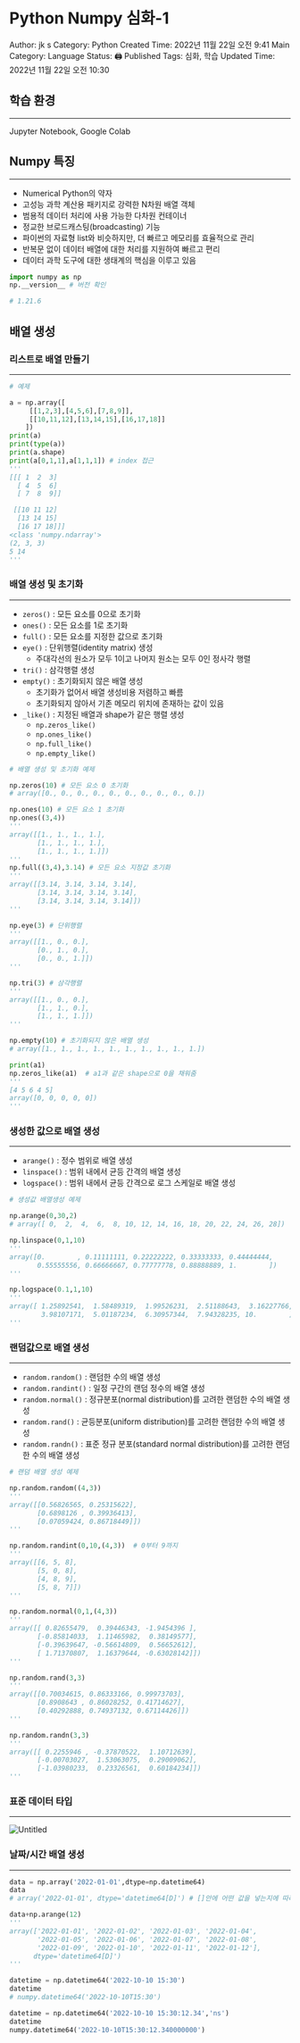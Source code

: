 # Python Numpy 심화-1

Author: jk s
Category: Python
Created Time: 2022년 11월 22일 오전 9:41
Main Category: Language
Status: 🖨 Published
Tags: 심화, 학습
Updated Time: 2022년 11월 22일 오전 10:30

## 학습 환경

---

Jupyter Notebook, Google Colab

## Numpy 특징

---

- Numerical Python의 약자
- 고성능 과학 계산용 패키지로 강력한 N차원 배열 객체
- 범용적 데이터 처리에 사용 가능한 다차원 컨테이너
- 정교한 브로드캐스팅(broadcasting) 기능
- 파이썬의 자료형 list와 비슷하지만, 더 빠르고 메모리를 효율적으로 관리
- 반복문 없이 데이터 배열에 대한 처리를 지원하여 빠르고 편리
- 데이터 과학 도구에 대한 생태계의 핵심을 이루고 있음

```python
import numpy as np
np.__version__ # 버전 확인

# 1.21.6
```

## 배열 생성

### 리스트로 배열 만들기

---

```python
# 예제

a = np.array([
     [[1,2,3],[4,5,6],[7,8,9]],
     [[10,11,12],[13,14,15],[16,17,18]]
    ])
print(a)
print(type(a))
print(a.shape)
print(a[0,1,1],a[1,1,1]) # index 접근
'''
[[[ 1  2  3]
  [ 4  5  6]
  [ 7  8  9]]

 [[10 11 12]
  [13 14 15]
  [16 17 18]]]
<class 'numpy.ndarray'>
(2, 3, 3)
5 14
'''
```

### 배열 생성 및 초기화

---

- `zeros()` : 모든 요소를 0으로 초기화
- `ones()` : 모든 요소를 1로 초기화
- `full()` : 모든 요소를 지정한 값으로 초기화
- `eye()` : 단위행렬(identity matrix) 생성
    - 주대각선의 원소가 모두 1이고 나머지 원소는 모두 0인 정사각 행렬
- `tri()` : 삼각행렬 생성
- `empty()` : 초기화되지 않은 배열 생성
    - 초기화가 없어서 배열 생성비용 저렴하고 빠름
    - 초기화되지 않아서 기존 메모리 위치에 존재하는 값이 있음
- `_like()` : 지정된 배열과 shape가 같은 행렬 생성
    - `np.zeros_like()`
    - `np.ones_like()`
    - `np.full_like()`
    - `np.empty_like()`

```python
# 배열 생성 및 초기화 예제

np.zeros(10) # 모든 요소 0 초기화
# array([0., 0., 0., 0., 0., 0., 0., 0., 0., 0.])

np.ones(10) # 모든 요소 1 초기화
np.ones((3,4))
'''
array([[1., 1., 1., 1.],
       [1., 1., 1., 1.],
       [1., 1., 1., 1.]])
'''
np.full((3,4),3.14) # 모든 요소 지정값 초기화
'''
array([[3.14, 3.14, 3.14, 3.14],
       [3.14, 3.14, 3.14, 3.14],
       [3.14, 3.14, 3.14, 3.14]])
'''

np.eye(3) # 단위행렬
'''
array([[1., 0., 0.],
       [0., 1., 0.],
       [0., 0., 1.]])
'''

np.tri(3) # 삼각행렬
'''
array([[1., 0., 0.],
       [1., 1., 0.],
       [1., 1., 1.]])
'''

np.empty(10) # 초기화되지 않은 배열 생성
# array([1., 1., 1., 1., 1., 1., 1., 1., 1., 1.])

print(a1)
np.zeros_like(a1)  # a1과 같은 shape으로 0을 채워줌
'''
[4 5 6 4 5]
array([0, 0, 0, 0, 0])
'''
```

### 생성한 값으로 배열 생성

---

- `arange()` : 정수 범위로 배열 생성
- `linspace()` : 범위 내에서 균등 간격의 배열 생성
- `logspace()` : 범위 내에서 균등 간격으로 로그 스케일로 배열 생성

```python
# 생성값 배열생성 예제

np.arange(0,30,2)
# array([ 0,  2,  4,  6,  8, 10, 12, 14, 16, 18, 20, 22, 24, 26, 28])

np.linspace(0,1,10)
'''
array([0.        , 0.11111111, 0.22222222, 0.33333333, 0.44444444,
       0.55555556, 0.66666667, 0.77777778, 0.88888889, 1.        ])
'''

np.logspace(0.1,1,10)
'''
array([ 1.25892541,  1.58489319,  1.99526231,  2.51188643,  3.16227766,
        3.98107171,  5.01187234,  6.30957344,  7.94328235, 10.        ])
'''
```

### 랜덤값으로 배열 생성

---

- `random.random()` : 랜덤한 수의 배열 생성
- `random.randint()` : 일정 구간의 랜덤 정수의 배열 생성
- `random.normal()` : 정규분포(normal distribution)를 고려한 랜덤한 수의 배열 생성
- `random.rand()` : 균등분포(uniform distribution)를 고려한 랜덤한 수의 배열 생성
- `random.randn()` : 표준 정규 분포(standard normal distribution)를 고려한 랜덤한 수의 배열 생성

```python
# 랜덤 배열 생성 예제

np.random.random((4,3))
'''
array([[0.56826565, 0.25315622],
       [0.6898126 , 0.39936413],
       [0.07059424, 0.86718449]])
'''

np.random.randint(0,10,(4,3))  # 0부터 9까지
'''
array([[6, 5, 8],
       [5, 0, 8],
       [4, 8, 9],
       [5, 8, 7]])
'''

np.random.normal(0,1,(4,3))
'''
array([[ 0.82655479,  0.39446343, -1.9454396 ],
       [-0.85814033,  1.11465982,  0.38149577],
       [-0.39639647, -0.56614809,  0.56652612],
       [ 1.71370807,  1.16379644, -0.63028142]])
'''

np.random.rand(3,3)
'''
array([[0.70034615, 0.86333166, 0.99973703],
       [0.8908643 , 0.86028252, 0.41714627],
       [0.40292888, 0.74937132, 0.67114426]])
'''

np.random.randn(3,3)
'''
array([[ 0.2255946 , -0.37870522,  1.10712639],
       [-0.00703027,  1.53063075,  0.29009062],
       [-1.03980233,  0.23326561,  0.60184234]])
'''
```

### 표준 데이터 타입

---

![Untitled](Python%20Numpy%20%E1%84%89%E1%85%B5%E1%86%B7%E1%84%92%E1%85%AA-1%2047ae16dbd4c54d41bfacd916ba659953/Untitled.png)

### 날짜/시간 배열 생성

---

```python
data = np.array('2022-01-01',dtype=np.datetime64)
data
# array('2022-01-01', dtype='datetime64[D]') # []안에 어떤 값을 넣는지에 따라 단위 지정 가능

data+np.arange(12)
'''
array(['2022-01-01', '2022-01-02', '2022-01-03', '2022-01-04',
       '2022-01-05', '2022-01-06', '2022-01-07', '2022-01-08',
       '2022-01-09', '2022-01-10', '2022-01-11', '2022-01-12'],
      dtype='datetime64[D]')
'''

datetime = np.datetime64('2022-10-10 15:30')
datetime
# numpy.datetime64('2022-10-10T15:30')

datetime = np.datetime64('2022-10-10 15:30:12.34','ns')
datetime
numpy.datetime64('2022-10-10T15:30:12.340000000')
```